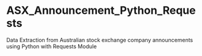 # ASX_Announcement_Python_Requests
Data Extraction from Australian stock exchange company announcements using Python with Requests Module
